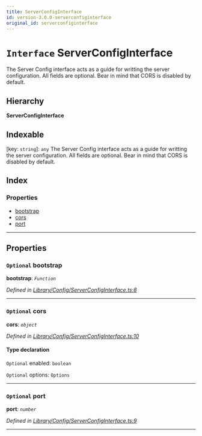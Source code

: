```yaml
---
title: ServerConfigInterface
id: version-3.0.0-serverconfiginterface
original_id: serverconfiginterface
---
```


# `Interface` ServerConfigInterface

The Server Config interface acts as a guide for writting the server configuration. All fields are optional. Bear in mind that CORS is disabled by default.

## Hierarchy

**ServerConfigInterface**

## Indexable

\[key: `string`\]:&nbsp;`any`
The Server Config interface acts as a guide for writting the server configuration. All fields are optional. Bear in mind that CORS is disabled by default.

## Index

### Properties

* [bootstrap](serverconfiginterface#bootstrap)
* [cors](serverconfiginterface#cors)
* [port](serverconfiginterface#port)

---

## Properties

<a id="bootstrap"></a>

### `Optional` bootstrap

**bootstrap**: *`Function`*

*Defined in [Library/Config/ServerConfigInterface.ts:8](https://github.com/Rawphs/stix/blob/f097835/src/Library/Config/ServerConfigInterface.ts#L8)*

___
<a id="cors"></a>

### `Optional` cors

**cors**: *`object`*

*Defined in [Library/Config/ServerConfigInterface.ts:10](https://github.com/Rawphs/stix/blob/f097835/src/Library/Config/ServerConfigInterface.ts#L10)*

#### Type declaration

`Optional`  enabled: `boolean`

`Optional`  options: `Options`

___
<a id="port"></a>

### `Optional` port

**port**: *`number`*

*Defined in [Library/Config/ServerConfigInterface.ts:9](https://github.com/Rawphs/stix/blob/f097835/src/Library/Config/ServerConfigInterface.ts#L9)*

___

